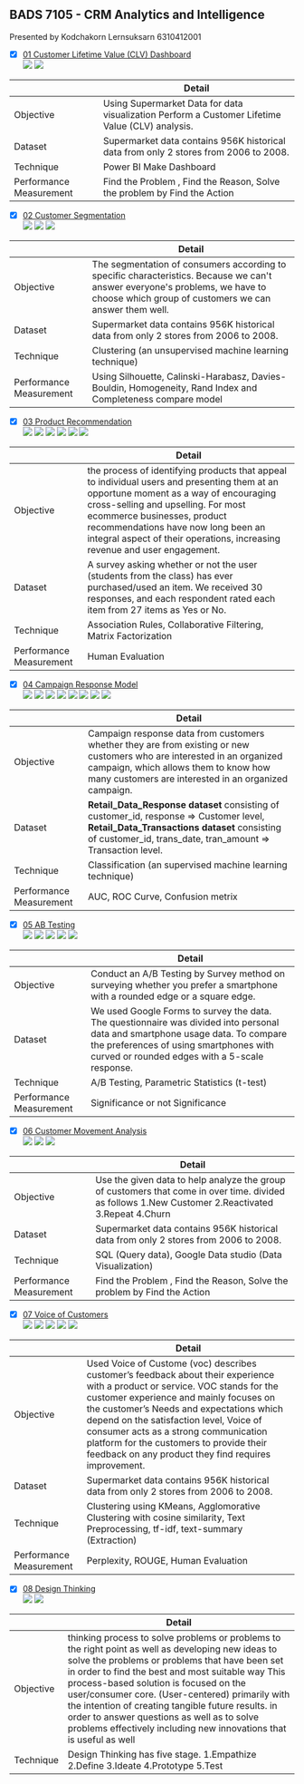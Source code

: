 ## BADS 7105 - CRM Analytics and Intelligence  
Presented by Kodchakorn Lernsuksarn 6310412001  
  
- [x] [01 Customer Lifetime Value (CLV) Dashboard](./01%20Customer%20Lifetime%20Value%20(CLV)%20Dashboard)  
[![](https://img.shields.io/badge/-Dashboard-green)](#) [![](https://img.shields.io/badge/-Power--BI-blue)](#)  
  
|  | Detail |
| --- | --- |
| Objective | Using Supermarket Data for data visualization Perform a Customer Lifetime Value (CLV) analysis. |
| Dataset | Supermarket data  contains 956K historical data from only 2 stores from 2006 to 2008. |
| Technique | Power BI Make Dashboard  |
| Performance Measurement | Find the Problem , Find the Reason, Solve the problem by Find the Action |
  
- [x] [02 Customer Segmentation](./02%20Customer%20Segmentation)  
[![](https://img.shields.io/badge/-K--Means-green)](#) [![](https://img.shields.io/badge/-Python-blue)](#) [![](https://img.shields.io/badge/-Google--Colab-blue)](#)  
  
|  | Detail |
| --- | --- |
| Objective | The segmentation of consumers according to specific characteristics. Because we can't answer everyone's problems, we have to choose which group of customers we can answer them well. |
| Dataset | Supermarket data  contains 956K historical data from only 2 stores from 2006 to 2008. |
| Technique |  Clustering (an unsupervised machine learning technique) |
| Performance Measurement | Using Silhouette,	Calinski-Harabasz,	Davies-Bouldin,	Homogeneity,	Rand Index and	Completeness compare model|
  
- [x] [03 Product Recommendation](./03%20Product%20Recommendation)  
 [![](https://img.shields.io/badge/-Survey-blue)](#) [![](https://img.shields.io/badge/-Market--Basket-green)](#) [![](https://img.shields.io/badge/-Collaborative--Filtering-green)](#) [![](https://img.shields.io/badge/-Matrix--Factorization-green)](#) [![](https://img.shields.io/badge/-Python-blue)](#) [![](https://img.shields.io/badge/-Google--Colab-blue)](#) 
   
|  | Detail |
| --- | --- |
| Objective | the process of identifying products that appeal to individual users and presenting them at an opportune moment as a way of encouraging cross-selling and upselling. For most ecommerce businesses, product recommendations have now long been an integral aspect of their operations, increasing revenue and user engagement. |
| Dataset | A survey asking whether or not the user (students from the class) has ever purchased/used an item. We received 30 responses, and each respondent rated each item from 27 items as Yes or No.  |
| Technique | Association Rules, Collaborative Filtering, Matrix Factorization |
| Performance Measurement | Human Evaluation |
  
- [x] [04 Campaign Response Model](./04%20Campaign%20Response%20Model)  
[![](https://img.shields.io/badge/-Classification-green)](#) [![](https://img.shields.io/badge/-Logistic--Regression-green)](#) [![](https://img.shields.io/badge/-XGBoost-green)](#) [![](https://img.shields.io/badge/-SMOTE-orange)](#) [![](https://img.shields.io/badge/-GridsearchCV-orange)](#) [![](https://img.shields.io/badge/-RFM-orange)](#) [![](https://img.shields.io/badge/-Google--Colab-blue)](#) [![](https://img.shields.io/badge/-Python-blue)](#) 
  
|  | Detail |
| --- | --- |
| Objective | Campaign response data from customers whether they are from existing or new customers who are interested in an organized campaign, which allows them to know how many customers are interested in an organized campaign.  |
| Dataset | **Retail_Data_Response dataset** consisting of customer_id, response => Customer level, **Retail_Data_Transactions dataset** consisting of customer_id, trans_date, tran_amount => Transaction level. |
| Technique | Classification (an supervised machine learning technique) |
| Performance Measurement | AUC, ROC Curve, Confusion metrix |
  
- [x] [05 AB Testing](./05%20AB%20Testing)  
[![](https://img.shields.io/badge/-Survey-blue)](#) [![](https://img.shields.io/badge/-A/B--Testing-green)](#) [![](https://img.shields.io/badge/-SPSS-blue)](#) [![](https://img.shields.io/badge/-Excel-blue)](#) [![](https://img.shields.io/badge/-Presentation-blue)](#)  
  
|  | Detail |
| --- | --- |
| Objective | Conduct an A/B Testing by Survey method on surveying whether you prefer a smartphone with a rounded edge or a square edge. |
| Dataset | We used Google Forms to survey the data. The questionnaire was divided into personal data and smartphone usage data. To compare the preferences of using smartphones with curved or rounded edges with a 5-scale response.   |
| Technique | A/B Testing, Parametric Statistics (t-test) |
| Performance Measurement | Significance or not Significance |
  
- [x] [06 Customer Movement Analysis](./06%20Customer%20Movement%20Analysis)  
[![](https://img.shields.io/badge/-SQL-blue)](#) [![](https://img.shields.io/badge/-BigQuery-blue)](#) [![](https://img.shields.io/badge/-Google--Data--Studio-blue)](#)  
  
|  | Detail |
| --- | --- |
| Objective | Use the given data to help analyze the group of customers that come in over time. divided as follows 1.New Customer 2.Reactivated 3.Repeat 4.Churn |
| Dataset | Supermarket data  contains 956K historical data from only 2 stores from 2006 to 2008. |
| Technique | SQL (Query data), Google Data studio (Data Visualization) |
| Performance Measurement | Find the Problem , Find the Reason, Solve the problem by Find the Action |
  
- [x] [07 Voice of Customers](./07%20Voice%20of%20Customers)  
[![](https://img.shields.io/badge/-NLP-green)](#) [![](https://img.shields.io/badge/-Text--processing-green)](#) [![](https://img.shields.io/badge/-Text--Summarization-green)](#) [![](https://img.shields.io/badge/-Python-blue)](#) [![](https://img.shields.io/badge/-Google--Colab-blue)](#)  
  
|  | Detail |
| --- | --- |
| Objective | Used Voice of Custome (voc) describes customer’s feedback about their experience with a product or service. VOC stands for the customer experience and mainly focuses on the customer’s Needs and expectations which depend on the satisfaction level, Voice of consumer acts as a strong communication platform for the customers to provide their feedback on any product they find requires improvement. |
| Dataset | Supermarket data  contains 956K historical data from only 2 stores from 2006 to 2008. |
| Technique | Clustering using KMeans, Agglomorative Clustering with cosine similarity, Text Preprocessing, tf-idf, text-summary (Extraction) |
| Performance Measurement | Perplexity, ROUGE,  Human Evaluation |
  
- [x] [08 Design Thinking](./08%20Design%20Thinking)  
[![](https://img.shields.io/badge/-Design--thinking-green)](#) [![](https://img.shields.io/badge/-Presentation-blue)](#)  
  
|  | Detail |
| --- | --- |
| Objective | thinking process to solve problems or problems to the right point as well as developing new ideas to solve the problems or problems that have been set in order to find the best and most suitable way This process-based solution is focused on the user/consumer core. (User-centered) primarily with the intention of creating tangible future results. in order to answer questions as well as to solve problems effectively including new innovations that is useful as well |
| Technique | Design Thinking has five stage. 1.Empathize 2.Define 3.Ideate 4.Prototype 5.Test |
  
